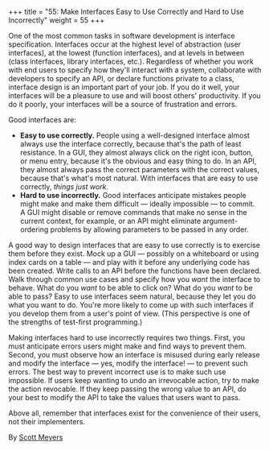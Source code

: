 +++
title = "55: Make Interfaces Easy to Use Correctly and Hard to Use Incorrectly"
weight = 55
+++

One of the most common tasks in software development is interface specification. Interfaces occur at the highest level of abstraction (user interfaces), at the lowest (function interfaces), and at levels in between (class interfaces, library interfaces, etc.). Regardless of whether you work with end users to specify how they'll interact with a system, collaborate with developers to specify an API, or declare functions private to a class, interface design is an important part of your job. If you do it well, your interfaces will be a pleasure to use and will boost others' productivity. If you do it poorly, your interfaces will be a source of frustration and errors.

Good interfaces are:

- **Easy to use correctly.** People using a well-designed interface almost always use the interface correctly, because that's the path of least resistance. In a GUI, they almost always click on the right icon, button, or menu entry, because it's the obvious and easy thing to do. In an API, they almost always pass the correct parameters with the correct values, because that's what's most natural. With interfaces that are easy to use correctly, *things just work.*
- **Hard to use incorrectly.** Good interfaces anticipate mistakes people might make and make them difficult — ideally impossible — to commit. A GUI might disable or remove commands that make no sense in the current context, for example, or an API might eliminate argument-ordering problems by allowing parameters to be passed in any order.

A good way to design interfaces that are easy to use correctly is to exercise them before they exist. Mock up a GUI — possibly on a whiteboard or using index cards on a table — and play with it before any underlying code has been created. Write calls to an API before the functions have been declared. Walk through common use cases and specify how you *want* the interface to behave. What do you *want* to be able to click on? What do you *want* to be able to pass? Easy to use interfaces seem natural, because they let you do what you want to do. You're more likely to come up with such interfaces if you develop them from a user's point of view. (This perspective is one of the strengths of test-first programming.)

Making interfaces hard to use incorrectly requires two things. First, you must anticipate errors users might make and find ways to prevent them. Second, you must observe how an interface is misused during early release and modify the interface — yes, modify the interface! — to prevent such errors. The best way to prevent incorrect use is to make such use impossible. If users keep wanting to undo an irrevocable action, try to make the action revocable. If they keep passing the wrong value to an API, do your best to modify the API to take the values that users want to pass.

Above all, remember that interfaces exist for the convenience of their users, not their implementers.

By [Scott Meyers](http://programmer.97things.oreilly.com/wiki/index.php/Scott_Meyers)